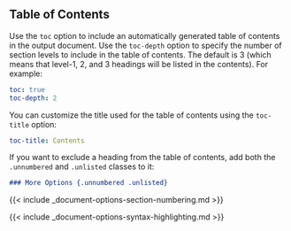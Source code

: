 ## Table of Contents

Use the `toc` option to include an automatically generated table of contents in the output document. Use the `toc-depth` option to specify the number of section levels to include in the table of contents. The default is 3 (which means that level-1, 2, and 3 headings will be listed in the contents). For example:

``` yaml
toc: true
toc-depth: 2
```

You can customize the title used for the table of contents using the `toc-title` option:

``` yaml
toc-title: Contents
```

If you want to exclude a heading from the table of contents, add both the `.unnumbered` and `.unlisted` classes to it:

``` markdown
### More Options {.unnumbered .unlisted}
```

{{< include _document-options-section-numbering.md >}}

{{< include _document-options-syntax-highlighting.md >}}

